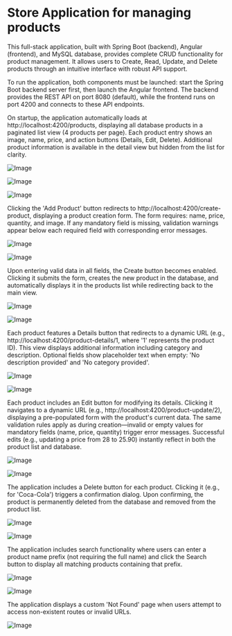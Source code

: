 <h1><b>Store Application for managing products</b></h1>

<p>This full-stack application, built with Spring Boot (backend), Angular (frontend), and MySQL database, provides complete CRUD functionality for product management. 
  It allows users to Create, Read, Update, and Delete products through an intuitive interface with robust API support.</p>

<p>To run the application, both components must be launched: start the Spring Boot backend server first, then launch the Angular frontend. 
  The backend provides the REST API on port 8080 (default), while the frontend runs on port 4200 and connects to these API endpoints.</p>

<p>On startup, the application automatically loads at http://localhost:4200/products, displaying all database products in a paginated list view (4 products per page). 
  Each product entry shows an image, name, price, and action buttons (Details, Edit, Delete). Additional product information is available in the detail view but hidden from the list for clarity.</p>

![Image](https://github.com/user-attachments/assets/8b66e02e-b5e8-49f1-9b21-dec2afc7c692)

![Image](https://github.com/user-attachments/assets/3ab07c45-4c03-4e37-b1b2-c6b3e9723411)

![Image](https://github.com/user-attachments/assets/028c16ee-7127-4abe-9f57-2fa43de5b1d7)

<p>Clicking the 'Add Product' button redirects to http://localhost:4200/create-product, displaying a product creation form. The form requires: name, price, quantity, and image. 
  If any mandatory field is missing, validation warnings appear below each required field with corresponding error messages.</p>

![Image](https://github.com/user-attachments/assets/d1a14bee-0a21-4385-a212-210ca4aacd9e)

![Image](https://github.com/user-attachments/assets/97648176-2df7-49c3-b25e-a20498187979)

<p>Upon entering valid data in all fields, the Create button becomes enabled. Clicking it submits the form, creates the new product in the database, and automatically displays it in the products list while redirecting back to the main view.</p>

![Image](https://github.com/user-attachments/assets/975b4c5d-9686-4f8e-a3fd-571e935cde40)

![Image](https://github.com/user-attachments/assets/3c3bebc0-8b68-438b-8730-f48a29a1370e)

<p>Each product features a Details button that redirects to a dynamic URL (e.g., http://localhost:4200/product-details/1, where '1' represents the product ID). This view displays additional information including category and description. Optional fields show placeholder text when empty: 'No description provided' and 'No category provided'.</p>

![Image](https://github.com/user-attachments/assets/33ae35d7-5844-4dc9-b03b-36a3646f796e)

![Image](https://github.com/user-attachments/assets/a5feb0fa-616e-40f6-aada-483023f8e16f)

<p>Each product includes an Edit button for modifying its details. Clicking it navigates to a dynamic URL (e.g., http://localhost:4200/product-update/2), displaying a pre-populated form with the product's current data. The same validation rules apply as during creation—invalid or empty values for mandatory fields (name, price, quantity) trigger error messages. Successful edits (e.g., updating a price from 28 to 25.90) instantly reflect in both the product list and database.</p>

![Image](https://github.com/user-attachments/assets/60f7bd8f-bc4f-4194-94f8-be3e833addc7)

![Image](https://github.com/user-attachments/assets/dba8d79f-c332-469d-aa7c-36ef6fc4b422)

<p>The application includes a Delete button for each product. Clicking it (e.g., for 'Coca-Cola') triggers a confirmation dialog. Upon confirming, the product is permanently deleted from the database and removed from the product list.</p>

![Image](https://github.com/user-attachments/assets/70e46aa5-c135-41ab-87be-fd8133deba5b)

![Image](https://github.com/user-attachments/assets/9ce7da0f-678c-4e6b-b045-fca6a49fff13)

<p>The application includes search functionality where users can enter a product name prefix (not requiring the full name) and click the Search button to display all matching products containing that prefix.</p>

![Image](https://github.com/user-attachments/assets/89397a99-8294-4f59-9099-ae29858fa4ec)

![Image](https://github.com/user-attachments/assets/e188174f-135f-4322-a6f6-19b2bd1e20ad)

<p>The application displays a custom 'Not Found' page when users attempt to access non-existent routes or invalid URLs.</p>

![Image](https://github.com/user-attachments/assets/e84c83a4-20be-4be1-92f1-46eff7b017d4)
